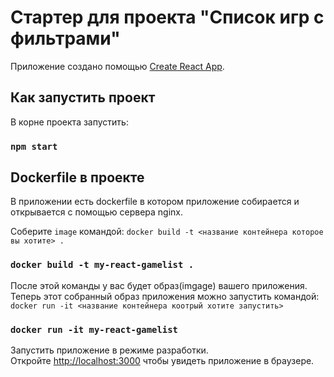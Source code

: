 # Стартер для проекта "Список игр с фильтрами"

Приложение создано помощью [Create React App](https://github.com/facebook/create-react-app).

## Как запустить проект

В корне проекта запустить:

### `npm start`

## Dockerfile в проекте

В приложении есть dockerfile в котором приложение собирается и открывается с помощью сервера nginx.

Соберите `image` командой: `docker build -t <название контейнера которое вы хотите> .`

### `docker build -t my-react-gamelist .`

После этой команды у вас будет образ(imgage) вашего приложения. \
Теперь этот собранный образ приложения можно запустить командой:  `docker run -it <название контейнера коотрый хотите запустить>`

### `docker run -it my-react-gamelist`

Запустить приложение в режиме разработки.\
Откройте [http://localhost:3000](http://localhost:3000) чтобы увидеть приложение в браузере.
